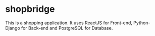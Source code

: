 # shopbridge

This is a shopping application. It uses ReactJS for Front-end, Python-Django for Back-end and PostgreSQL for Database.
